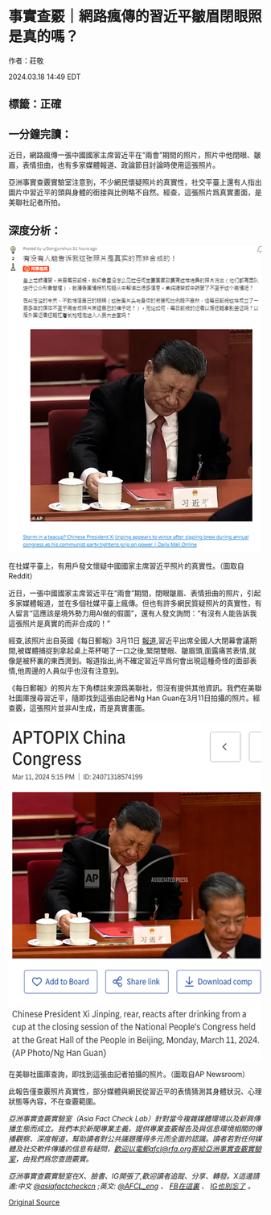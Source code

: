 # 事實查覈｜網路瘋傳的習近平皺眉閉眼照是真的嗎？

作者：莊敬

2024.03.18 14:49 EDT

## 標籤：正確

## 一分鐘完讀：

近日，網路瘋傳一張中國國家主席習近平在“兩會”期間的照片，照片中他閉眼、皺眉，表情扭曲，也有多家媒體報道、政論節目討論時使用這張照片。

亞洲事實查覈實驗室注意到，不少網民懷疑照片的真實性，社交平臺上還有人指出圖片中習近平的頭與身體的銜接與比例略不自然。經查，這張照片爲真實畫面，是美聯社記者所拍。

## 深度分析：

![1. 在社媒平臺上，有用戶發文懷疑中國國家主席習近平照片的真實性。圖取自Reddit.png](images/3SFLNTVOHY7EF5KMBOYLXDIOTU.png)

在社媒平臺上，有用戶發文懷疑中國國家主席習近平照片的真實性。（圖取自Reddit）

近日，一張中國國家主席習近平在“兩會”期間，閉眼皺眉、表情扭曲的照片，引起多家媒體報道，並在多個社媒平臺上瘋傳。但也有許多網民質疑照片的真實性，有人留言“這應該是境外勢力用AI做的假圖”，還有人發文詢問：“有沒有人能告訴我這張照片是真實的而非合成的！”

經查,該照片出自英國《每日郵報》3月11日 [報道](https://www.dailymail.co.uk/news/article-13183627/Chinese-President-Xi-Jinping-annual-congress-communist-party.html),習近平出席全國人大閉幕會議期間,被媒體捕捉到拿起桌上茶杯喝了一口之後,緊閉雙眼、皺眉頭,面露痛苦表情,就像是被杯裏的東西燙到。報道指出,尚不確定習近平爲何會出現這種奇怪的面部表情,他周邊的人員似乎也沒有注意到。

《每日郵報》的照片左下角標註來源爲美聯社，但沒有提供其他資訊。我們在美聯社圖庫搜尋習近平，隨即找到這張由記者Ng Han Guan在3月11日拍攝的照片。經查覈，這張照片並非AI生成，而是真實畫面。

![2. 在《美聯社》圖庫查詢，即找到這張由記者拍攝的照片。圖取自AP Newsroom.png](images/P7K7GIGCLKS4664KOXCWDTUIQY.png)

在美聯社圖庫查詢，即找到這張由記者拍攝的照片。（圖取自AP Newsroom）

此報告僅查覈照片真實性，部分媒體與網民從習近平的表情猜測其身體狀況、心理狀態等內容，不在查覈範圍。

*亞洲事實查覈實驗室（Asia Fact Check Lab）針對當今複雜媒體環境以及新興傳播生態而成立。我們本於新聞專業主義，提供專業查覈報告及與信息環境相關的傳播觀察、深度報道，幫助讀者對公共議題獲得多元而全面的認識。讀者若對任何媒體及社交軟件傳播的信息有疑問，歡迎以電郵afcl@rfa.org寄給亞洲事實查覈實驗室，由我們爲您查證覈實。*

*亞洲事實查覈實驗室在X、臉書、IG開張了,歡迎讀者追蹤、分享、轉發。X這邊請進:中文*  [*@asiafactcheckcn*](https://twitter.com/asiafactcheckcn)  *;英文:*  [*@AFCL\_eng*](https://twitter.com/AFCL_eng)  *、*  [*FB在這裏*](https://www.facebook.com/asiafactchecklabcn)  *、*  [*IG也別忘了*](https://www.instagram.com/asiafactchecklab/)  *。*



[Original Source](https://www.rfa.org/mandarin/shishi-hecha/hc-03182024144908.html)